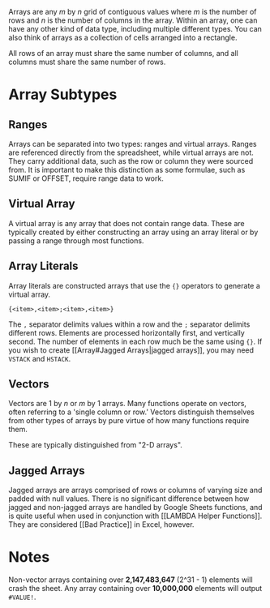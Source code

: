 Arrays are any *m* by *n* grid of contiguous values where *m* is the number of rows and *n* is the number of columns in the array. Within an array, one can have any other kind of data type, including multiple different types. You can also think of arrays as a collection of cells arranged into a rectangle.

All rows of an array must share the same number of columns, and all columns must share the same number of rows.
# Array Subtypes
## Ranges
Arrays can be separated into two types: ranges and virtual arrays. Ranges are referenced directly from the spreadsheet, while virtual arrays are not. They carry additional data, such as the row or column they were sourced from. It is important to make this distinction as some formulae, such as SUMIF or OFFSET, require range data to work.
## Virtual Array
A virtual array is any array that does not contain range data. These are typically created by either constructing an array using an array literal or by passing a range through most functions.
## Array Literals
Array literals are constructed arrays that use the `{}` operators to generate a virtual array.

```xls
{<item>,<item>;<item>,<item>}
```

The `,` separator delimits values within a row and the `;` separator delimits different rows. Elements are processed horizontally first, and vertically second. The number of elements in each row much be the same using `{}`. If you wish to create [[Array#Jagged Arrays|jagged arrays]], you may need `VSTACK` and `HSTACK`.
## Vectors
Vectors are 1 by *n* or *m* by 1 arrays. Many functions operate on vectors, often referring to a 'single column or row.' Vectors distinguish themselves from other types of arrays by pure virtue of how many functions require them.

These are typically distinguished from "2-D arrays".
## Jagged Arrays
Jagged arrays are arrays comprised of rows or columns of varying size and padded with null values. There is no significant difference between how jagged and non-jagged arrays are handled by Google Sheets functions, and is quite useful when used in conjunction with [[LAMBDA Helper Functions]]. They are considered [[Bad Practice]] in Excel, however.
# Notes
Non-vector arrays containing over **2,147,483,647** (2^31 - 1) elements will crash the sheet. Any array containing over **10,000,000** elements will output `#VALUE!`.
